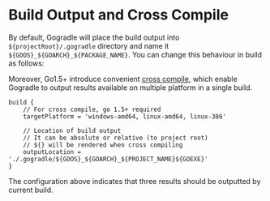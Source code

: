# Build Output and Cross Compile

By default, Gogradle will place the build output into `${projectRoot}/.gogradle` directory and name it `${GOOS}_${GOARCH}_${PACKAGE_NAME}`. You can change this behaviour in build as follows:

Moreover, Go1.5+ introduce convenient [cross compile](https://dave.cheney.net/2015/08/22/cross-compilation-with-go-1-5), which enable Gogradle to output results available on multiple platform in a single build.

```
build {
    // For cross compile, go 1.5+ required
    targetPlatform = 'windows-amd64, linux-amd64, linux-386'
    
    // Location of build output 
    // It can be absolute or relative (to project root)
    // ${} will be rendered when cross compiling
    outputLocation = './.gogradle/${GOOS}_${GOARCH}_${PROJECT_NAME}${GOEXE}'
}
```

The configuration above indicates that three results should be outputted by current build. 

